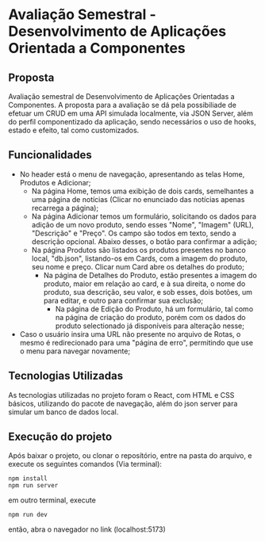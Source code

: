 # Avaliação Semestral - Desenvolvimento de Aplicações Orientada a Componentes

## Proposta
Avaliação semestral de Desenvolvimento de Aplicações Orientadas a Componentes.
A proposta para a avaliação se dá pela possibiliade de efetuar um CRUD em uma
API simulada localmente, via JSON Server, além do perfil componentizado da aplicação, sendo necessários o uso de hooks, estado e efeito, tal como customizados.

## Funcionalidades
- No header está o menu de navegação, apresentando as telas Home, Produtos e Adicionar;
    - Na página Home, temos uma exibição de dois cards, semelhantes a uma página de notícias (Clicar no enunciado das notícias apenas recarrega a página);
    - Na página Adicionar temos um formulário, solicitando os dados para adição de um novo produto, sendo esses "Nome", "Imagem" (URL), "Descrição" e "Preço". Os campo são todos em texto, sendo a descrição opcional. Abaixo desses, o botão para confirmar a adição;
    - Na página Produtos são listados os produtos presentes no banco local, "db.json", listando-os em Cards, com a imagem do produto, seu nome e preço. Clicar num Card abre os detalhes do produto;
        - Na página de Detalhes do Produto, estão presentes a imagem do produto, maior em relação ao card, e à sua direita, o nome do produto, sua descrição, seu valor, e sob esses, dois botões, um para editar, e outro para confirmar sua exclusão;
            - Na página de Edição do Produto, há um formulário, tal como na página de criação do produto, porém com os dados do produto selectionado já disponíveis para alteração nesse;
- Caso o usuário insira uma URL não presente no arquivo de Rotas, o mesmo é redirecionado para uma "página de erro", permitindo que use o menu para navegar novamente;

## Tecnologias Utilizadas
As tecnologias utilizadas no projeto foram o React, com HTML e CSS básicos, utilizando do pacote de navegação, além do json server para simular um banco de dados local.

## Execução do projeto
Após baixar o projeto, ou clonar o reposítório, entre na pasta do arquivo, e execute os seguintes comandos (Via terminal):
```
npm install
npm run server
```
em outro terminal, execute
```
npm run dev
```
então, abra o navegador no link (localhost:5173)